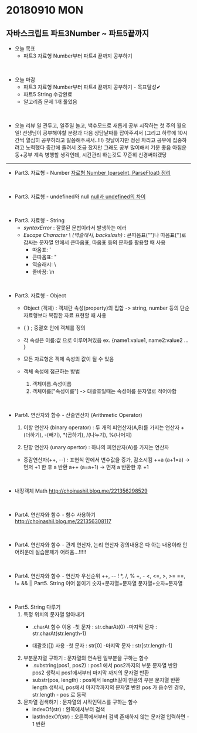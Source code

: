 # 20180910 MON

## 자바스크립트 파트3Number ~ 파트5끝까지

- 오늘 목표
  - 파트3 자료형 Number부터 파트4 끝까지 공부하기
<br />

- 오늘 마감
  - 파트3 자료형 Number부터 파트4 끝까지 공부하기 - 목표달성✔︎
  - 파트5 String 수강완료
  - 알고리즘 문제 1개 풀었음
<br />

- 오늘 리뷰
일 관두고, 일주일 놀고, 백수모드로 새롭게 공부 시작하는 첫 주의 월요일! 
선생님이 공부해야할 분량과 다음 상담날짜를 잡아주셔서 
(그리고 하루에 10시간씩 열심히 공부하라고 말씀해주셔서..!!!)
첫날이지만 정신 차리고 공부에 집중하려고 노력했다 
중간에 졸려서 조금 잤지만 그래도 공부 많이해서 기분 좋음
아침운동+공부 계속 병행할 생각인데,
시간관리 하는것도 꾸준히 신경써야겠당

---

- Part3. 자료형 - Number 
[자료형 Number (parseInt, ParseFloat) 정리](http://choinashil.blog.me/221356113136)
<br />

- Part3. 자료형 - undefined와 null
[null과 undefined의 차이](http://choinashil.blog.me/221356111549)
<br />

- Part3. 자료형 - String
  - _syntaxError_
: 잘못된 문법이라서 발생하는 에러
  - _Escape Character \ (역슬래시, backslash)_
: 큰따옴표("")나 따옴표('')로 감싸는 문자열 안에서 큰따옴표, 따옴표 등의 문자를 활용할 때 사용
    - 따옴표: \'
    - 큰따옴표: \"
    - 역슬래시: \\ 
    - 줄바꿈: \n
<br />

- Part3. 자료형 - Object
  - Object (객체)
: 객체란 속성(property)의 집합 -> string, number 등의 단순 자료형보다 복잡한 자료 표현할 때 사용

  - { } ; 중괄호 안에 객체를 정의 
  - 각 속성은 이름:값 으로 이루어져있음 ex. {name1:value1, name2:value2 ... }
  - 모든 자료형은 객체 속성의 값이 될 수 있음
  - 객체 속성에 접근하는 방법
    1. 객체이름.속성이름 
    2. 객체이름["속성이름"] -> 대괄호일때는 속성이름 문자열로 적어야함
<br />

- Part4. 연산자와 함수 - 산술연산자 (Arithmetic Operator)
  1. 이항 연산자 (binary operator)
: 두 개의 피연산자(A,B)를 가지는 연산자
+(더하기), -(빼기), *(곱하기), /(나누기), %(나머지)

  2. 단항 연산자 (unary opertor)
: 하나의 피연산자(A)를 가지는 연산자 

  - 증감연산자(++, --) : 표현식 안에서 변수값을 증가, 감소시킴
++a (a+1=a)   -> 먼저 +1 한 후 a 반환 
a++ (a=a+1)   -> 먼저 a 반환한 후 +1
<br />

- 내장객체 Math
http://choinashil.blog.me/221356298529
<br />

- Part4. 연산자와 함수 - 함수 사용하기
http://choinashil.blog.me/221356308117
<br />

- Part4. 연산자와 함수 - 관계 연산자, 논리 연산자
강의내용은 다 아는 내용이라 안어려운데 
실습문제가 어려움...!!!!!
<br />

- Part4. 연산자와 함수 - 연산자 우선순위
++, --
!
*, /, %
+, -
<, <=, >, >=
==, !=
&&
||
Part5. String 이어 붙이기
숫자+문자열=문자열
문자열+숫자=문자열
<br />

- Part5. String 다루기
  1) 특정 위치의 문자열 알아내기
     - .charAt 함수 이용
-첫 문자 : str.charAt(0)
-마지막 문자 : str.charAt(str.length-1)

      - 대괄호([]) 사용
-첫 문자 : str[0]
-마지막 문자 : str[str.length-1]
  2) 부분문자열 구하기 : 문자열의 연속된 일부분을 구하는 함수
      - .substring(pos1, pos2) 
: pos1 에서 pos2까지의 부분 문자열 반환
pos2 생략시 pos1에서부터 마지막 까지의 문자열 반환
      - substr(pos, length) 
: pos에서 length길이 만큼의 부분 문자열 반환
length 생략시, pos에서 마지막까지의 문자열 반환
pos 가 음수인 경우, str.length - pos 로 동작
  3) 문자열 검색하기 : 문자열의 시작인덱스를 구하는 함수
      - indexOf(str) : 왼쪽에서부터 검색
      - lastIndexOf(str) : 오른쪽에서부터 검색 
존재하지 않는 문자열 입력하면 - 1 반환
